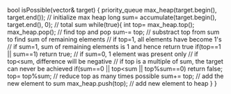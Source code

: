 bool isPossible(vector<int>& target) {
priority_queue<int> max_heap(target.begin(), target.end()); // initialize max heap
long sum= accumulate(target.begin(), target.end(), 0); // total sum
while(true){
int top= max_heap.top(); max_heap.pop(); // find top and pop
sum-= top; // substract top from sum to find sum of remaining elements
// if top=1, all elements have become 1's
// if sum=1, sum of remaining elements is 1 and hence return true
if(top==1 || sum==1) return true;
// if sum=0, 1 element was present only
// if top<sum, difference will be negative
// if top is a multiple of sum, the target can never be achieved
if(sum==0 || top<sum || top%sum==0) return false;
top= top%sum; // reduce top as many times possible
sum+= top; // add the new element to sum
max_heap.push(top); // add new element to heap
}
}
